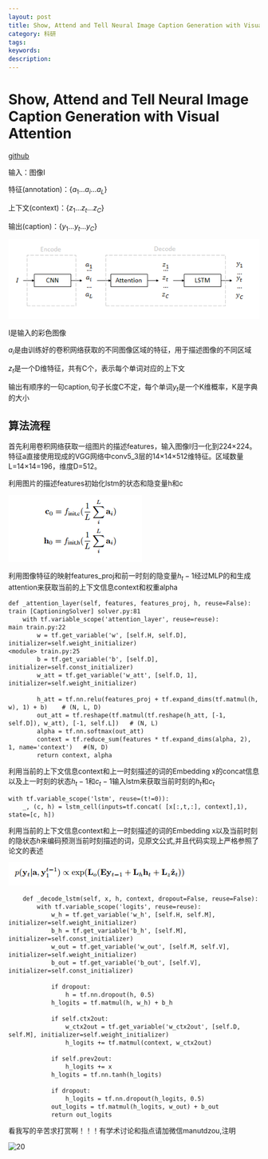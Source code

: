 ```yaml
---
layout: post
title: Show, Attend and Tell Neural Image Caption Generation with Visual Attention
category: 科研
tags: 
keywords: 
description:
---
```


# Show, Attend and Tell Neural Image Caption Generation with Visual Attention

[github](https://github.com/yunjey/show-attend-and-tell)

输入：图像I

特征(annotation)：$\{ a_1...a_i...a_L \}$

上下文(context)：$\{ z_1...z_t...z_C \}$

输出(caption)：$\{ y_1...y_t...y_C \}$

![1](/public/img/posts/caption/1.PNG)

I是输入的彩色图像

$a_i$是由训练好的卷积网络获取的不同图像区域的特征，用于描述图像的不同区域

$z_t$是一个D维特征，共有C个，表示每个单词对应的上下文

输出有顺序的一句caption,句子长度C不定，每个单词$y_t$是一个K维概率，K是字典的大小

## 算法流程

首先利用卷积网络获取一组图片的描述features，输入图像I归一化到224×224。特征a直接使用现成的VGG网络中conv5_3层的14×14×512维特征。区域数量L=14×14=196，维度D=512。

利用图片的描述features初始化lstm的状态和隐变量h和c

![2](/public/img/posts/caption/2.PNG)

利用图像特征的映射features_proj和前一时刻的隐变量$h_t-1$经过MLP的和生成attention来获取当前的上下文信息context和权重alpha

```
def _attention_layer(self, features, features_proj, h, reuse=False):                                                                                                             train [CaptioningSolver] solver.py:81
    with tf.variable_scope('attention_layer', reuse=reuse):                                                                                                                      main train.py:22
        w = tf.get_variable('w', [self.H, self.D], initializer=self.weight_initializer)                                                                                          <module> train.py:25
        b = tf.get_variable('b', [self.D], initializer=self.const_initializer)                                                                                                
        w_att = tf.get_variable('w_att', [self.D, 1], initializer=self.weight_initializer)                                                                                    
                                                                                                                                                                                    
        h_att = tf.nn.relu(features_proj + tf.expand_dims(tf.matmul(h, w), 1) + b)    # (N, L, D)                                                                             
        out_att = tf.reshape(tf.matmul(tf.reshape(h_att, [-1, self.D]), w_att), [-1, self.L])   # (N, L)                                                                      
        alpha = tf.nn.softmax(out_att)                                                                                                                                        
        context = tf.reduce_sum(features * tf.expand_dims(alpha, 2), 1, name='context')   #(N, D)                                                                             
        return context, alpha                                 
```

利用当前的上下文信息context和上一时刻描述的词的Embedding x的concat信息以及上一时刻的状态$h_t-1$和$c_t-1$输入lstm来获取当前时刻的$h_t$和$c_t$

```
with tf.variable_scope('lstm', reuse=(t!=0)):                                                                                                                         
    _, (c, h) = lstm_cell(inputs=tf.concat( [x[:,t,:], context],1), state=[c, h])
```

利用当前的上下文信息context和上一时刻描述的词的Embedding x以及当前时刻的隐状态$h$来编码预测当前时刻描述的词，见原文公式,并且代码实现上严格参照了论文的表述

![3](/public/img/posts/caption/3.PNG)

```
    def _decode_lstm(self, x, h, context, dropout=False, reuse=False):
        with tf.variable_scope('logits', reuse=reuse):
            w_h = tf.get_variable('w_h', [self.H, self.M], initializer=self.weight_initializer)
            b_h = tf.get_variable('b_h', [self.M], initializer=self.const_initializer)
            w_out = tf.get_variable('w_out', [self.M, self.V], initializer=self.weight_initializer)
            b_out = tf.get_variable('b_out', [self.V], initializer=self.const_initializer)

            if dropout:
                h = tf.nn.dropout(h, 0.5)
            h_logits = tf.matmul(h, w_h) + b_h

            if self.ctx2out:
                w_ctx2out = tf.get_variable('w_ctx2out', [self.D, self.M], initializer=self.weight_initializer)
                h_logits += tf.matmul(context, w_ctx2out)

            if self.prev2out:
                h_logits += x
            h_logits = tf.nn.tanh(h_logits)

            if dropout:
                h_logits = tf.nn.dropout(h_logits, 0.5)
            out_logits = tf.matmul(h_logits, w_out) + b_out
            return out_logits
```

看我写的辛苦求打赏啊！！！有学术讨论和指点请加微信manutdzou,注明

![20](/public/img/pay.jpg)